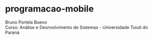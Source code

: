 # programacao-mobile

Bruno Portela Bueno  
Curso: Análise e Desnvolvimento de Sistemas - Universidade Tuiuti do Paraná

